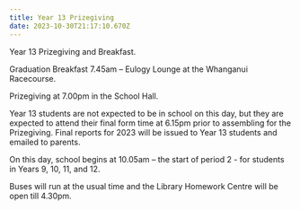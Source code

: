 ```yaml
---
title: Year 13 Prizegiving
date: 2023-10-30T21:17:10.670Z
---
```

Year 13 Prizegiving and Breakfast.  

Graduation Breakfast 7.45am – Eulogy Lounge at the Whanganui Racecourse.  

Prizegiving at 7.00pm in the School Hall.

Year 13 students are not expected to be in school on this day, but they are			expected to attend their final form time at 6.15pm prior to assembling for the 			Prizegiving. Final reports for 2023 will be issued to Year 13 students and emailed to parents.

On this day, school begins at 10.05am – the start of period 2 - for students in Years 9, 10, 11, and 12.

Buses will run at the usual time and the Library Homework Centre will be open till 4.30pm.

